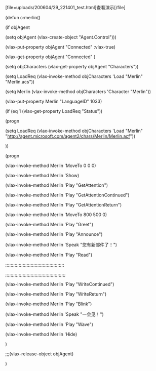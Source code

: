 [file=uploads/200604/29_221401_test.html]查看演示[/file]

(defun c:merlin()
  
  (if objAgent
(setq objAgent (vlax-create-object "Agent.Control")))

(vlax-put-property objAgent  "Connected"  :vlax-true)
(vlax-get-property objAgent  "Connected" )
(setq objCharacters (vlax-get-property objAgent  "Characters"))
(setq LoadReq (vlax-invoke-method objCharacters 'Load "Merlin" "Merlin.acs"))
(setq Merlin (vlax-invoke-method objCharacters 'Character "Merlin"))
(vlax-put-property Merlin "LanguageID" 1033)

(if (eq 1 (vlax-get-property LoadReq  "Status"))
  (progn
(setq LoadReq (vlax-invoke-method objCharacters 'Load "Merlin" "http://agent.microsoft.com/agent2/chars/Merlin/Merlin.acf"))
))

(progn
  (vlax-invoke-method Merlin 'MoveTo 0 0 0)
  (vlax-invoke-method Merlin 'Show)
  (vlax-invoke-method Merlin 'Play "GetAttention")
  (vlax-invoke-method Merlin 'Play "GetAttentionContinued")
  (vlax-invoke-method Merlin 'Play "GetAttentionReturn")
  (vlax-invoke-method Merlin 'MoveTo 800 500 0)
  (vlax-invoke-method Merlin 'Play "Greet")
  (vlax-invoke-method Merlin 'Play "Announce")
  (vlax-invoke-method Merlin 'Speak "您有新邮件了！")
  (vlax-invoke-method Merlin 'Play "Read")
  ;;;;;;;;;;;;;;;;;;;;;;;;;;;;;;;;;;;;;;;;;;;;
  
  ;;;;;;;;;;;;;;;;;;;;;;;;;;;;;;;;;;;;;;;;;;;;;
  (vlax-invoke-method Merlin 'Play "WriteContinued")
  (vlax-invoke-method Merlin 'Play "WriteReturn")
  (vlax-invoke-method Merlin 'Play "Blink")
  (vlax-invoke-method Merlin 'Speak "一会见！")
  (vlax-invoke-method Merlin 'Play "Wave")
  (vlax-invoke-method Merlin 'Hide)
  )

;;;(vlax-release-object objAgent)

)
